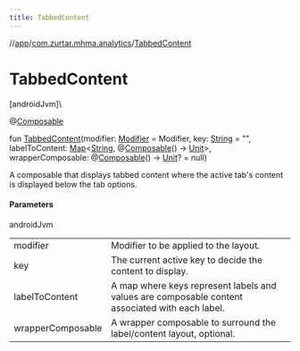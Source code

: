 ```yaml
---
title: TabbedContent
---
```

//[app](../../index.html)/[com.zurtar.mhma.analytics](index.html)/[TabbedContent](-tabbed-content.html)



# TabbedContent



[androidJvm]\




@[Composable](https://developer.android.com/reference/kotlin/androidx/compose/runtime/Composable.html)



fun [TabbedContent](-tabbed-content.html)(modifier: [Modifier](https://developer.android.com/reference/kotlin/androidx/compose/ui/Modifier.html) = Modifier, key: [String](https://kotlinlang.org/api/core/kotlin-stdlib/kotlin/-string/index.html) = &quot;&quot;, labelToContent: [Map](https://kotlinlang.org/api/core/kotlin-stdlib/kotlin.collections/-map/index.html)&lt;[String](https://kotlinlang.org/api/core/kotlin-stdlib/kotlin/-string/index.html), @[Composable](https://developer.android.com/reference/kotlin/androidx/compose/runtime/Composable.html)() -&gt; [Unit](https://kotlinlang.org/api/core/kotlin-stdlib/kotlin/-unit/index.html)&gt;, wrapperComposable: @[Composable](https://developer.android.com/reference/kotlin/androidx/compose/runtime/Composable.html)() -&gt; [Unit](https://kotlinlang.org/api/core/kotlin-stdlib/kotlin/-unit/index.html)? = null)



A composable that displays tabbed content where the active tab's content is displayed below the tab options.



#### Parameters


androidJvm

| | |
|---|---|
| modifier | Modifier to be applied to the layout. |
| key | The current active key to decide the content to display. |
| labelToContent | A map where keys represent labels and values are composable content associated with each label. |
| wrapperComposable | A wrapper composable to surround the label/content layout, optional. |



